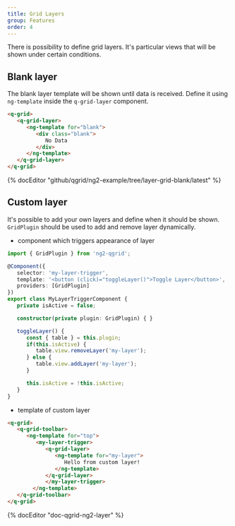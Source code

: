 ```yaml
---
title: Grid Layers
group: Features
order: 4
---
```


There is possibility to define grid layers. It's particular views that will be shown under certain conditions.

## Blank layer

The blank layer template will be shown until data is received. Define it using `ng-template` inside the `q-grid-layer` component.

```html
<q-grid>
   <q-grid-layer>
      <ng-template for="blank">
         <div class="blank">
            No Data
         </div>
      </ng-template>
   </q-grid-layer>
</q-grid>
```

{% docEditor "github/qgrid/ng2-example/tree/layer-grid-blank/latest" %}

## Custom layer

It's possible to add your own layers and define when it should be shown. `GridPlugin` should be used to add and remove layer dynamically.

* component which triggers appearance of layer

```typescript
import { GridPlugin } from 'ng2-qgrid';

@Component({
   selector: 'my-layer-trigger',
   template: '<button (click)="toggleLayer()">Toggle Layer</button>',
   providers: [GridPlugin]
})
export class MyLayerTriggerComponent {
   private isActive = false;

   constructor(private plugin: GridPlugin) { }

   toggleLayer() {
      const { table } = this.plugin;
      if(this.isActive) {
         table.view.removeLayer('my-layer');
      } else {
         table.view.addLayer('my-layer');
      }

      this.isActive = !this.isActive;
   }
}
```

* template of custom layer

```html
<q-grid>
   <q-grid-toolbar>
      <ng-template for="top">
         <my-layer-trigger>
            <q-grid-layer>
               <ng-template for="my-layer">
                  Hello from custom layer!
               </ng-template>
            </q-grid-layer>
			</my-layer-trigger>
		</ng-template>
   </q-grid-toolbar>
</q-grid>
```

{% docEditor "doc-qgrid-ng2-layer" %}